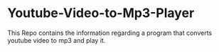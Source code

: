# Youtube-Video-to-Mp3-Player
This Repo contains the information regarding a program that converts youtube video to mp3 and play it.
